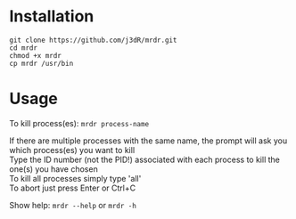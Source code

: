 # Installation
    git clone https://github.com/j3dR/mrdr.git
    cd mrdr
    chmod +x mrdr
    cp mrdr /usr/bin

# Usage
To kill process(es): `mrdr process-name`  

If there are multiple processes with the same name, the prompt will ask you which process(es) you want to kill  
Type the ID number (not the PID!) associated with each process to kill the one(s) you have chosen  
To kill all processes simply type 'all'  
To abort just press Enter or Ctrl+C  

Show help: `mrdr --help` or `mrdr -h`  
